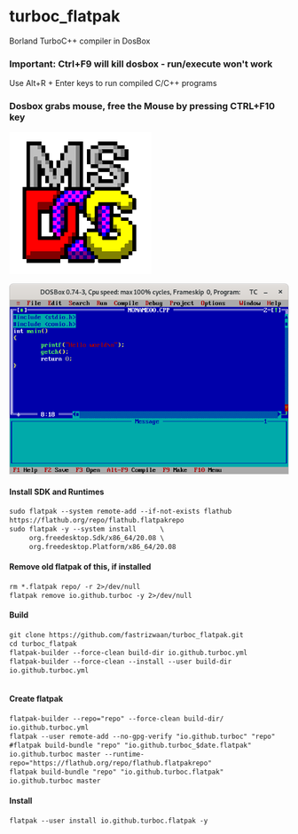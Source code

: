 # turboc_flatpak
Borland TurboC++ compiler in DosBox 

### Important: Ctrl+F9 will kill dosbox - run/execute won't work
Use Alt+R + Enter keys to run compiled C/C++ programs

### Dosbox grabs mouse, free the Mouse by pressing CTRL+F10 key


![](https://github.com/fastrizwaan/turboc_flatpak/raw/main/io.github.turboc.png)

![](https://github.com/fastrizwaan/turboc_flatpak/raw/main/turboc.png)


#### Install SDK and Runtimes
```
sudo flatpak --system remote-add --if-not-exists flathub https://flathub.org/repo/flathub.flatpakrepo
sudo flatpak -y --system install      \
     org.freedesktop.Sdk/x86_64/20.08 \
     org.freedesktop.Platform/x86_64/20.08   
```
#### Remove old flatpak of this, if installed
```
rm *.flatpak repo/ -r 2>/dev/null
flatpak remove io.github.turboc -y 2>/dev/null
```

#### Build
```
git clone https://github.com/fastrizwaan/turboc_flatpak.git
cd turboc_flatpak
flatpak-builder --force-clean build-dir io.github.turboc.yml
flatpak-builder --force-clean --install --user build-dir io.github.turboc.yml 


```

#### Create flatpak
```
flatpak-builder --repo="repo" --force-clean build-dir/ io.github.turboc.yml 
flatpak --user remote-add --no-gpg-verify "io.github.turboc" "repo"
#flatpak build-bundle "repo" "io.github.turboc_$date.flatpak" io.github.turboc master --runtime-repo="https://flathub.org/repo/flathub.flatpakrepo"
flatpak build-bundle "repo" "io.github.turboc.flatpak" io.github.turboc master
```
#### Install
`flatpak --user install io.github.turboc.flatpak -y`
